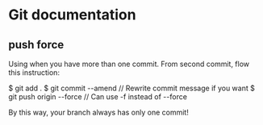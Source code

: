 # Git documentation

## push force
Using when you have more than one commit.
From second commit, flow this instruction:

$ git add .
$ git commit --amend  // Rewrite commit message if you want
$ git push origin <feature-branch> --force  // Can use -f instead of --force

By this way, your branch always has only one commit!
